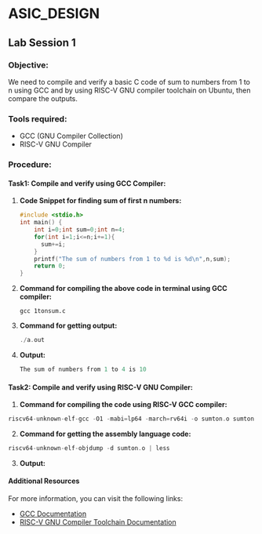 # ASIC_DESIGN

## Lab Session 1

### Objective:
We need to compile and verify a basic C code of sum to numbers from 1 to n using GCC and by using RISC-V GNU compiler toolchain on Ubuntu, then compare the outputs.

### Tools required:
- GCC (GNU Compiler Collection)
- RISC-V GNU Compiler

### Procedure:

#### Task1: Compile and verify using GCC Compiler:
1. **Code Snippet for finding sum of first n numbers:**

    ```c
    #include <stdio.h>
    int main() {
        int i=0;int sum=0;int n=4;
        for(int i=1;i<=n;i+=1){
          sum+=i;
        }
        printf("The sum of numbers from 1 to %d is %d\n",n,sum);
        return 0;
    }
    ```
2. **Command for compiling the above code in terminal using GCC compiler:**
   ```
   gcc 1tonsum.c
   ```
3. **Command for getting output:**
   ```c
   ./a.out
   ```
4. **Output:**
   ```c
   The sum of numbers from 1 to 4 is 10
   ```

#### Task2: Compile and verify using RISC-V GNU Compiler:
1. **Command for compiling the code using  RISC-V GCC compiler:**
  ```c
  riscv64-unknown-elf-gcc -O1 -mabi=lp64 -march=rv64i -o sumton.o sumton.c
  ```
2. **Command for getting the assembly language code:**
  ```c
  riscv64-unknown-elf-objdump -d sumton.o | less
  ```
3. **Output:**

#### Additional Resources

 For more information, you can visit the following links:

- [GCC Documentation](https://gcc.gnu.org/onlinedocs/)
- [RISC-V GNU Compiler Toolchain Documentation](https://riscv.org/software-tools/risc-v-gnu-compiler-toolchain/)
